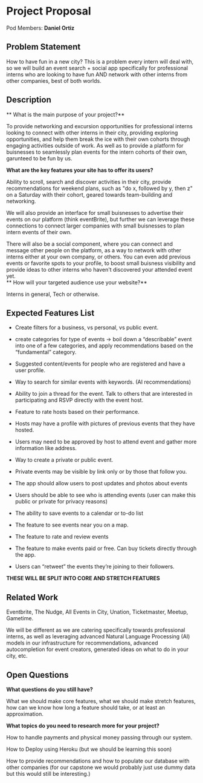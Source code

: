 # Project Proposal

Pod Members: **Daniel Ortiz**

## Problem Statement

How to have fun in a new city? This is a problem every intern will deal with, so we will build an event search + social app specifically for professional interns who are looking to have fun AND network with other interns from other companies, best of both worlds. 

## Description
**
What is the main purpose of your project?**

To provide networking and excursion opportunities for professional interns looking to connect with other interns in their city, providing exploring opportunities, and help them break the ice with their own cohorts through engaging activities outside of work. As well as to provide a platform for buisnesses to seamlessly plan events for the intern cohorts of their own, garunteed to be fun by us. 

**What are the key features your site has to offer its users?**

Ability to scroll, search and discover activities in their city, provide recommendations for weekend plans, such as "do x, followed by y, then z" on a Saturday with their cohort, geared towards team-building and networking. 

We will also provide an interface for small buisnesses to advertise their events on our platform (think eventBrite), but further we can leverage these connections to connect larger companies with small buisnesses to plan intern events of their own. 

There will also be a social component, where you can connect and message other people on the platform, as a way to network with other interns either at your own company, or others. You can even add previous events or favorite spots to your profile, to boost small buisness visibility and provide ideas to other interns who haven't discovered your attended event yet.  
**
How will your targeted audience use your website?**

Interns in general, Tech or otherwise. 

## Expected Features List

- Create filters for a business, vs personal, vs public event.

- create categories for type of events → boil down a “describable” event into one of a few categories, and apply recommendations based on the “fundamental” category.

- Suggested content/events for people who are registered and have a user profile.

- Way to search for similar events with keywords. (AI recommendations)

- Ability to join a thread for the event. Talk to others that are interested in participating and RSVP directly with the event host.

- Feature to rate hosts based on their performance.

- Hosts may have a profile with pictures of previous events that they have hosted.

- Users may need to be approved by host to attend event and gather more information like address.

- Way to create a private or public event.

- Private events may be visible by link only or by those that follow you.

- The app should allow users to post updates and photos about events

- Users should be able to see who is attending events (user can make this public or private for privacy reasons)

- The ability to save events to a calendar or to-do list

- The feature to see events near you on a map.

- The feature to rate and review events

- The feature to make events paid or free. Can buy tickets directly through the app.

- Users can “retweet” the events they’re joining to their followers.

**THESE WILL BE SPLIT INTO CORE AND STRETCH FEATURES**

## Related Work

Eventbrite, The Nudge, All Events in City, Unation, Ticketmaster, Meetup, Gametime.

We will be different as we are catering specifically towards professional interns, as well as leveraging advanced Natural Language Processing (AI) models in our infrastructure for recommendations, advanced autocompletion for event creators, generated ideas on what to do in your city, etc. 

## Open Questions

**What questions do you still have?**

What we should make core features, what we should make stretch features, how can we know how long a feature should take, or at least an approximation.

**What topics do you need to research more for your project?**

How to handle payments and physical money passing through our system.

How to Deploy using Heroku (but we should be learning this soon)

How to provide recommendations and how to populate our database with other companies (for our capstone we would probably just use dummy data but this would still be interesting.)

